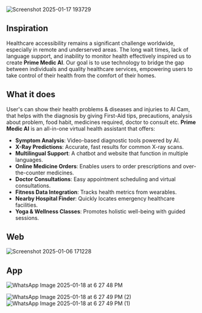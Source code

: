 ![Screenshot 2025-01-17 193729](https://github.com/user-attachments/assets/ae81ca62-6050-4f7e-b25d-d8e8413591bb)

## Inspiration
Healthcare accessibility remains a significant challenge worldwide, especially in remote and underserved areas. The long wait times, lack of language support, and inability to monitor health effectively inspired us to create **Prime Medic AI**. Our goal is to use technology to bridge the gap between individuals and quality healthcare services, empowering users to take control of their health from the comfort of their homes.

## What it does
User's can show their health problems & diseases and injuries to AI Cam, that helps with the diagnosis by giving First-Aid tips, precautions, analysis about problem, food habit, medicines required, doctor to consult etc. 
**Prime Medic AI** is an all-in-one virtual health assistant that offers:  
- **Symptom Analysis**: Video-based diagnostic tools powered by AI.  
- **X-Ray Predictions**: Accurate, fast results for common X-ray scans.  
- **Multilingual Support**: A chatbot and website that function in multiple languages.  
- **Online Medicine Orders**: Enables users to order prescriptions and over-the-counter medicines.  
- **Doctor Consultations**: Easy appointment scheduling and virtual consultations.  
- **Fitness Data Integration**: Tracks health metrics from wearables.  
- **Nearby Hospital Finder**: Quickly locates emergency healthcare facilities.  
- **Yoga & Wellness Classes**: Promotes holistic well-being with guided sessions.  

## Web
![Screenshot 2025-01-06 171228](https://github.com/user-attachments/assets/261f28c0-dfce-4d3f-afae-cccf6ae252e2)

## App
![WhatsApp Image 2025-01-18 at 6 27 48 PM](https://github.com/user-attachments/assets/fe5827f8-7dec-4025-be55-684d7691dddb)

![WhatsApp Image 2025-01-18 at 6 27 49 PM (2)](https://github.com/user-attachments/assets/f73be9fc-527c-4a84-99dc-fb383b8fcdd3)
  ![WhatsApp Image 2025-01-18 at 6 27 49 PM (1)](https://github.com/user-attachments/assets/bc35d686-df98-41ba-b45a-82761bbdc5ad)



